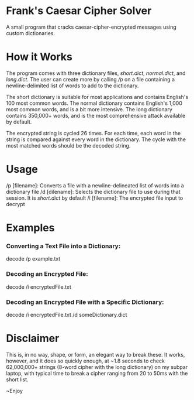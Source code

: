 # Frank's Caesar Cipher Solver
A small program that cracks caesar-cipher-encrypted messages using custom dictionaries.

# How it Works
The program comes with three dictionary files, *short.dict*, *normal.dict*, and *long.dict*. The user can create
more by calling */p* on a file containing a newline-delimited list of words to add to the dictionary.

The short dictionary is suitable for most applications and contains English's 100 most common words.
The normal dictionary contains English's 1,000 most common words, and is a bit more intensive.
The long dictionary contains 350,000+ words, and is the most comprehensive attack available by default.

The encrypted string is cycled 26 times. For each time, each word in the string is compared against every word
in the dictionary. The cycle with the most matched words should be the decoded string.

# Usage
/p [filename]: Converts a file with a newline-delineated list of words into a dictionary file
/d [dilename]: Selects the dictionary file to use during that session. It is *short.dict* by default
/i [filename]: The encrypted file input to decrypt

# Examples
### Converting a Text File into a Dictionary:
decode /p example.txt

### Decoding an Encrypted File:
decode /i encryptedFile.txt

### Decoding an Encrypted File with a Specific Dictionary:
decode /i encryptedFile.txt /d someDictionary.dict

# Disclaimer
This is, in no way, shape, or form, an elegant way to break these. It works, however, and it does so quickly enough, at ~1.8 seconds to check 62,000,000+ strings (8-word cipher with the long dictionary) on my subpar laptop, with typical time to break a cipher ranging from 20 to 50ms with the short list.

~Enjoy
